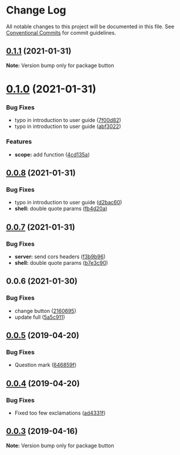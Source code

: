 # Change Log

All notable changes to this project will be documented in this file.
See [Conventional Commits](https://conventionalcommits.org) for commit guidelines.

## [0.1.1](https://github.com/novakand/test/compare/button@0.1.0...button@0.1.1) (2021-01-31)

**Note:** Version bump only for package button





# [0.1.0](https://github.com/novakand/test/compare/button@0.0.8...button@0.1.0) (2021-01-31)


### Bug Fixes

* typo in introduction to user guide ([7f00d82](https://github.com/novakand/test/commit/7f00d8252d81fdbc821f815881970678c8d4cc7a))
* typo in introduction to user guide ([abf3022](https://github.com/novakand/test/commit/abf302236cd9104a04625cc39ba5a3c49ff816c0))


### Features

* **scope:** add function ([4cd135a](https://github.com/novakand/test/commit/4cd135a48a61c62d2c698cbb53d1d6ec476186fe))





## [0.0.8](https://github.com/novakand/test/compare/button@0.0.7...button@0.0.8) (2021-01-31)


### Bug Fixes

* typo in introduction to user guide ([d2bac60](https://github.com/novakand/test/commit/d2bac6083ce885e9cb849246afdfc07fdcd9e34b))
* **shell:** double quote params ([fb4d20a](https://github.com/novakand/test/commit/fb4d20a58d1b76d190e1e136a4ff7ebbb69ffcaf))





## [0.0.7](https://github.com/novakand/test/compare/button@0.0.6...button@0.0.7) (2021-01-31)


### Bug Fixes

* **server:** send cors headers ([f3b9b96](https://github.com/novakand/test/commit/f3b9b965d246a9a46f7e53f0d897724a196c8b8b))
* **shell:** double quote params ([b7e3c90](https://github.com/novakand/test/commit/b7e3c90937e3e16b4275660e8dcd6d0991aad5ad))





## 0.0.6 (2021-01-30)


### Bug Fixes

* change button ([2160695](https://github.com/novakand/test/commit/2160695f13c753e03685c526afda35a950e5a3ca))
* update full ([5a5c911](https://github.com/novakand/test/commit/5a5c91107c3cb9e162e6fa552e920314f7db6f0a))





## [0.0.5](https://github.com/melcor76/semver-libs/compare/button@0.0.4...button@0.0.5) (2019-04-20)


### Bug Fixes

* Question mark ([646859f](https://github.com/melcor76/semver-libs/commit/646859f))





## [0.0.4](https://github.com/melcor76/semver-libs/compare/button@0.0.3...button@0.0.4) (2019-04-20)


### Bug Fixes

* Fixed too few exclamations ([ad4331f](https://github.com/melcor76/semver-libs/commit/ad4331f))





## [0.0.3](https://github.com/melcor76/semver-libs/compare/button@0.0.2...button@0.0.3) (2019-04-16)

**Note:** Version bump only for package button
